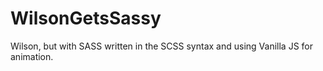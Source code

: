 # WilsonGetsSassy
Wilson, but with SASS written in the SCSS syntax and using Vanilla JS for animation. 
